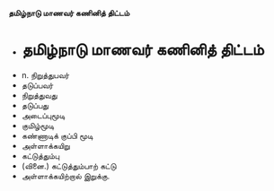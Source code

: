 **தமிழ்நாடு மாணவர் கணினித் திட்டம்**
- # தமிழ்நாடு மாணவர் கணினித் திட்டம்
- n. நிறுத்துபவர்
- தடுப்பவர்
- நிறுத்துவது
- தடுப்பது
- அடைப்புமூடி
- குமிழ்மூடி
- கண்ணாடிக் குப்பி மூடி
- அள்ளாக்கயிறு
- கட்டுத்தும்பு
- (வினை.) கட்டுத்தும்பாற் கட்டு
- அள்ளாக்கயிற்றால் இறுக்கு.

